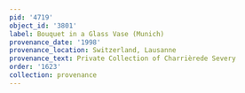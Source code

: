 ```yaml
---
pid: '4719'
object_id: '3801'
label: Bouquet in a Glass Vase (Munich)
provenance_date: '1998'
provenance_location: Switzerland, Lausanne
provenance_text: Private Collection of Charrièrede Severy
order: '1623'
collection: provenance
---
```

